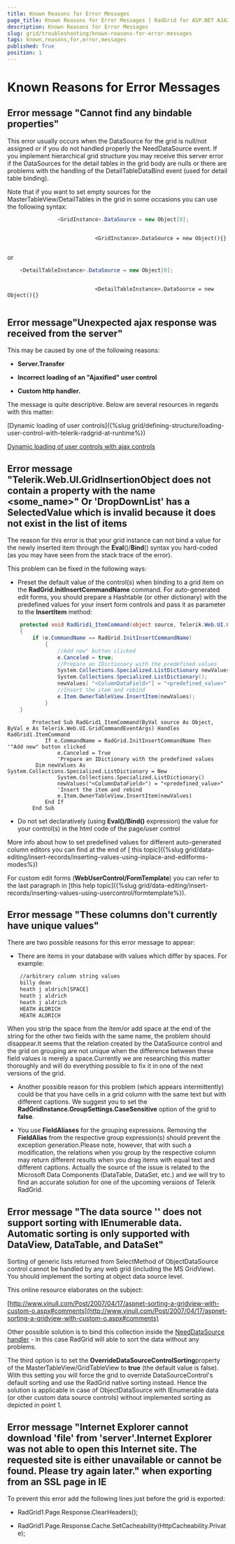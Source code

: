 ```yaml
---
title: Known Reasons for Error Messages
page_title: Known Reasons for Error Messages | RadGrid for ASP.NET AJAX Documentation
description: Known Reasons for Error Messages
slug: grid/troubleshooting/known-reasons-for-error-messages
tags: known,reasons,for,error,messages
published: True
position: 1
---
```


# Known Reasons for Error Messages



## Error message "Cannot find any bindable properties"

This error usually occurs when the DataSource for the grid is null/not assigned or if you do not handled properly the NeedDataSource event. If you implement hierarchical grid structure you may receive this server error if the DataSources for the detail tables in the grid body are nulls or there are problems with the handling of the DetailTableDataBind event (used for detail table binding).

Note that if you want to set empty sources for the MasterTableView/DetailTables in the grid in some occasions you can use the following syntax:



````C#
	            <GridInstance>.DataSource = new Object[0];  
````
````VB.NET
	     
							<GridInstance>.DataSource = new Object(){}
				
````


or



````C#
	<DetailTableInstance>.DataSource = new Object[0];          
````
````VB.NET
	     
							<DetailTableInstance>.DataSource = new Object(){}
				
````


## Error message"Unexpected ajax response was received from the server"

This may be caused by one of the following reasons:

* **Server.Transfer**

* **Incorrect loading of an "Ajaxified" user control**

* **Custom http handler.**

The message is quite descriptive. Below are several resources in regards with this matter:

[Dynamic loading of user controls]({%slug grid/defining-structure/loading-user-control-with-telerik-radgrid-at-runtime%})

[Dynamic loading of user controls with ajax controls](http://www.telerik.com/help/aspnet-ajax/ajax-load-user-controls.html)

## Error message "Telerik.Web.UI.GridInsertionObject does not contain a property with the name <some_name>" Or 'DropDownList' has a SelectedValue which is invalid because it does not exist in the list of items

The reason for this error is that your grid instance can not bind a value for the newly inserted item through the **Eval**()/**Bind**() syntax you hard-coded (as you may have seen from the stack trace of the error).

This problem can be fixed in the following ways:

* Preset the default value of the control(s) when binding to a grid item on the **RadGrid.InitInsertCommandName** command. For auto-generated edit forms, you should prepare a Hashtable (or other dictionary) with the predefined values for your insert form controls and pass it as parameter to the **InsertItem** method:



````C#
	protected void RadGrid1_ItemCommand(object source, Telerik.Web.UI.GridCommandEventArgs e)
	{
	    if (e.CommandName == RadGrid.InitInsertCommandName)
	        {
	            //Add new" button clicked
	            e.Canceled = true;
	            //Prepare an IDictionary with the predefined values
	            System.Collections.Specialized.ListDictionary newValues = new
	            System.Collections.Specialized.ListDictionary();
	            newValues[ "<ColumnDataField>"] = "<predefined_value>";
	            //Insert the item and rebind
	            e.Item.OwnerTableView.InsertItem(newValues);
	        }
	}          
````
````VB.NET
	    Protected Sub RadGrid1_ItemCommand(ByVal source As Object, ByVal e As Telerik.Web.UI.GridCommandEventArgs) Handles RadGrid1.ItemCommand
	        If e.CommandName = RadGrid.InitInsertCommandName Then '"Add new" button clicked
	            e.Canceled = True
	            'Prepare an IDictionary with the predefined values
	     Dim newValues As System.Collections.Specialized.ListDictionary = New
	            System.Collections.Specialized.ListDictionary()
	            newValues("<ColumnDataField>") = "<predefined_value>"
	            'Insert the item and rebind
	            e.Item.OwnerTableView.InsertItem(newValues)
	        End If
	    End Sub
````


* Do not set declaratively (using **Eval()/Bind()** expression) the value for your control(s) in the html code of the page/user control

More info about how to set predefined values for different auto-generated column editors you can find at the end of [ this topic]({%slug grid/data-editing/insert-records/inserting-values-using-inplace-and-editforms-modes%})

For custom edit forms (**WebUserControl/FormTemplate**) you can refer to the  last paragraph  in [this help topic]({%slug grid/data-editing/insert-records/inserting-values-using-usercontrol/formtemplate%}).

## Error message "These columns don't currently have unique values"

There are two possible reasons for this error message to appear:

* There are items in your database with values which differ by spaces. For example:

````XML
	//arbitrary column string values
	billy dean
	heath j aldrich[SPACE]
	heath j aldrich
	heath j aldrich
	HEATH ALDRICH
	HEATH ALDRICH
````

When you strip the space from the item/or add space at the end of the string for the other two fields with the same name, the problem should disappear.It seems that the relation created by the DataSource control and the grid on grouping are not unique when the difference between these field values is merely a space.Currently we are researching this matter thoroughly and will do everything possible to fix it in one of the next versions of the grid.

* Another possible reason for this problem (which appears intermittently) could be that you have cells in a grid column with the same text but with different captions. We suggest you to set the **RadGridInstance.GroupSettings.CaseSensitive** option of the grid to **false**.

* You use **FieldAliases** for the grouping expressions. Removing the **FieldAlias** from the respective group expression(s) should prevent the exception generation.Please note, however, that with such a modification, the relations when you group by the respective column may return different results when you drag items with equal text and different captions. Actually the source of the issue is related to the Microsoft Data Components (DataTable, DataSet, etc.) and we will try to find an accurate solution for one of the upcoming versions of Telerik RadGrid.

## Error message "The data source '<dataSourceName>' does not support sorting with IEnumerable data. Automatic sorting is only supported with DataView, DataTable, and DataSet"

Sorting of generic lists returned from SelectMethod of ObjectDataSource control cannot be handled by any web grid (including the MS GridView). You should implement the sorting at object data source level.

This online resource elaborates on the subject:

[http://www.vinull.com/Post/2007/04/17/aspnet-sorting-a-gridview-with-custom-o.aspx#comments](http://www.vinull.com/Post/2007/04/17/aspnet-sorting-a-gridview-with-custom-o.aspx#comments)

Other possible solution is to bind this collection inside the [NeedDataSource handler](http://demos.telerik.com/aspnet-ajax/Grid/Examples/Programming/NeedDataSource/DefaultCS.aspx) - in this case RadGrid will able to sort the data without any problems.

The third option is to set the **OverrideDataSourceControlSorting**property of the MasterTableView/GridTableView to **true** (the default value is false). With this setting you will force the grid to override DataSourceControl's default sorting and use the RadGrid native sorting instead. Hence the solution is applicable in case of ObjectDataSource with IEnumerable data (or other custom data source controls) without implemented sorting as depicted in point 1.

## Error message "Internet Explorer cannot download 'file' from 'server'.Internet Explorer was not able to open this Internet site. The requested site is either unavailable or cannot be found. Please try again later." when exporting from an SSL page in IE

To prevent this error add the following lines just before the grid is exported:

* RadGrid1.Page.Response.ClearHeaders();

* RadGrid1.Page.Response.Cache.SetCacheability(HttpCacheability.Private);
